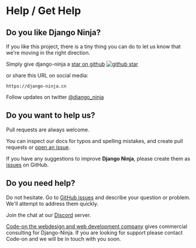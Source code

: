 # Help / Get Help

## Do you like Django Ninja?

If you like this project, there is a tiny thing you can do to let us know that we're moving in the right direction.

Simply give django-ninja a <a href="https://github.com/vitalik/django-ninja" target="_blank">star on github</a> <a href="https://github.com/vitalik/django-ninja" target="_blank">![github star](img/github-star.png)</a>

or share this URL on social media: 
```
https://django-ninja.cn
```
Follow updates on twitter <a href="https://twitter.com/django_ninja">@django_ninja</a>

## Do you want to help us?

Pull requests are always welcome.

You can inspect our docs for typos and spelling mistakes, and create pull requests or <a href="https://github.com/vitalik/django-ninja/issues" target="_blank">open an issue</a>.

If you have any suggestions to improve **Django Ninja**, please create them as <a href="https://github.com/vitalik/django-ninja/issues" target="_blank">issues</a> on GitHub.


## Do you need help?

Do not hesitate.  Go to <a href="https://github.com/vitalik/django-ninja/issues" target="_blank">GitHub issues</a> and describe your question or problem.  We'll attempt to address them quickly.

Join the chat at our <a href="https://discord.gg/dgE4SNUDTB" target="_blank">Discord</a> server.

[Code-on the webdesign and web development company](https://code-on.be/) gives commercial consulting for Django-Ninja. If you are looking for support please contact Code-on and we will be in touch with you soon.
